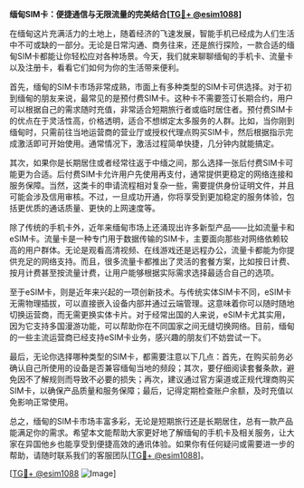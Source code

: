 **缅甸SIM卡：便捷通信与无限流量的完美结合[[TG💪+ @esim1088](https://t.me/s/esim1088)]**

在缅甸这片充满活力的土地上，随着经济的飞速发展，智能手机已经成为人们生活中不可或缺的一部分。无论是日常沟通、商务往来，还是旅行探险，一款合适的缅甸SIM卡都能让你轻松应对各种场景。今天，我们就来聊聊缅甸的手机卡、流量卡以及注册卡，看看它们如何为你的生活带来便利。

首先，缅甸的SIM卡市场非常成熟，市面上有多种类型的SIM卡可供选择。对于初到缅甸的朋友来说，最常见的是预付费SIM卡。这种卡不需要签订长期合约，用户可以根据自己的需求随时充值，非常适合短期旅行者或临时居住者。预付费SIM卡的优点在于灵活性高，价格透明，适合不想绑定太多服务的人群。比如，当你刚到缅甸时，只需前往当地运营商的营业厅或授权代理点购买SIM卡，然后根据指示完成激活即可开始使用。通常情况下，激活过程简单快捷，几分钟内就能搞定。

其次，如果你是长期居住或者经常往返于中缅之间，那么选择一张后付费SIM卡可能更为合适。后付费SIM卡允许用户先使用再支付，通常提供更稳定的网络连接和服务保障。当然，这类卡的申请流程相对复杂一些，需要提供身份证明文件，并且可能会涉及信用审核。不过，一旦成功开通，你将享受到更加稳定的服务体验，包括更优质的通话质量、更快的上网速度等。

除了传统的手机卡外，近年来缅甸市场上还涌现出许多新型产品——比如流量卡和eSIM卡。流量卡是一种专门用于数据传输的SIM卡，主要面向那些对网络依赖较高的用户群体。无论是观看高清视频、在线游戏还是远程办公，流量卡都能为你提供充足的网络支持。而且，很多流量卡都推出了灵活的套餐方案，比如按日计费、按月计费甚至按流量计费，让用户能够根据实际需求选择最适合自己的选项。

至于eSIM卡，则是近年来兴起的一项创新技术。与传统实体SIM卡不同，eSIM卡无需物理插拔，可以直接嵌入设备内部并通过云端管理。这意味着你可以随时随地切换运营商，而无需更换实体卡片。对于经常出国的人来说，eSIM卡尤其实用，因为它支持多国漫游功能，可以帮助你在不同国家之间无缝切换网络。目前，缅甸的一些主流运营商已经支持eSIM卡业务，感兴趣的朋友们不妨尝试一下。

最后，无论你选择哪种类型的SIM卡，都需要注意以下几点：首先，在购买前务必确认自己所使用的设备是否兼容缅甸当地的频段；其次，要仔细阅读套餐条款，避免因不了解规则而导致不必要的损失；再次，建议通过官方渠道或正规代理商购买SIM卡，以确保产品质量和服务保障；最后，记得定期检查账户余额，及时充值以免影响正常使用。

总之，缅甸的SIM卡市场丰富多彩，无论是短期旅行还是长期居住，总有一款产品能满足你的需求。希望本文能帮助大家更好地了解缅甸的手机卡及相关服务，让大家在异国他乡也能享受到便捷高效的通讯体验。如果你有任何疑问或需要进一步的帮助，请随时联系我们的客服团队[[TG💪+ @esim1088](https://t.me/s/esim1088)]。

[[TG💪+ @esim1088](https://t.me/s/esim1088) ![Image](https://i.postimg.cc/4NQfJmqS/Snipaste-2025-05-13-00-14-12.png)]